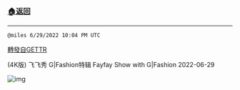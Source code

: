 ###  [:house:返回](README.md)
---


`@miles 6/29/2022 10:04 PM UTC`

[轉發自GETTR](https://gettr.com/post/p1gc7ii87f1)

(4K版) 飞飞秀 G|Fashion特辑
Fayfay Show with G|Fashion 2022-06-29

![img](https://media.gettr.com/group12/origin/2022/06/29/22/eeca8a89-af79-8d37-8748-814c9fbcddac/6383d6c383a688bc0ce747d8282e44b3.jpeg)
